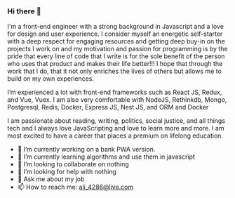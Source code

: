 ### Hi there 👋

I'm a front-end engineer with a strong background in Javascript and a love for design and user experience. I consider myself an energetic self-starter with a deep respect for engaging resources and getting deep buy-in on the projects I work on and my motivation and passion for programming is by the pride that every line of code that I write is for the sole benefit of the person who uses that product and makes their life better!!! I hope that through the work that I do, that it not only enriches the lives of others but allows me to build on my own experiences.

I’m experienced a lot with front-end frameworks such as React JS, Redux, and Vue, Vuex. I am also very comfortable with NodeJS, Rethinkdb, Mongo, Postgresql, Redis, Docker, Express JS, Nest JS, and ORM and Docker

I am passionate about reading, writing, politics, social justice, and all things tech and I always love JavaScripting and love to learn more and more. I am most excited to have a career that places a premium on lifelong education. 

- 🔭 I’m currently working on a bank PWA version.
- 🌱 I’m currently learning algorithms and use them in javascript
- 👯 I’m looking to collaborate on nothing
- 🤔 I’m looking for help with nothing
- 💬 Ask me about my job
- 📫 How to reach me: ali_4286@live.com
